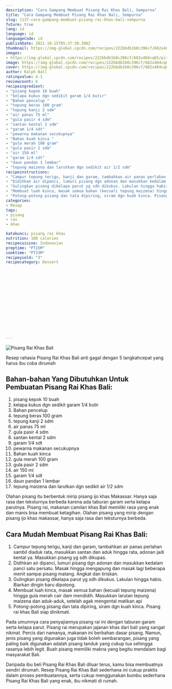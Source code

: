 ```yaml
---
description: "Cara Gampang Membuat Pisang Rai Khas Bali, Sempurna"
title: "Cara Gampang Membuat Pisang Rai Khas Bali, Sempurna"
slug: 1137-cara-gampang-membuat-pisang-rai-khas-bali-sempurna
future: true
lang: id
language: id
languageCode: id
publishDate: 2021-10-15T05:37:30.398Z 
thumbnail: https://img-global.cpcdn.com/recipes/222bbdb1b0c396cf/682x484cq65/pisang-rai-khas-bali-foto-resep-utama.png
images:
- https://img-global.cpcdn.com/recipes/222bbdb1b0c396cf/682x484cq65/pisang-rai-khas-bali-foto-resep-utama.png
image: https://img-global.cpcdn.com/recipes/222bbdb1b0c396cf/682x484cq65/pisang-rai-khas-bali-foto-resep-utama.png
cover: https://img-global.cpcdn.com/recipes/222bbdb1b0c396cf/682x484cq65/pisang-rai-khas-bali-foto-resep-utama.png
author: Ralph Ball
ratingvalue: 4.1
reviewcount: 6
recipeingredient:
- "pisang kepok 10 buah"
- "kelapa kukus dgn sedikit garam 1/4 butir"
- "Bahan pencelup "
- "tepung beras 100 gram"
- "tepung kanji 2 sdm"
- "air panas 75 ml"
- "gula pasir 4 sdm"
- "santan kental 2 sdm"
- "garam 1/4 sdt"
- "pewarna makanan secukupnya"
- "Bahan kuah kinca "
- "gula merah 100 gram"
- "gula pasir 2 sdm"
- "air 150 ml"
- "garam 1/4 sdt"
- "daun pandan 1 lembar"
- "tepung maizena dan larutkan dgn sedikit air 1/2 sdm"
recipeinstructions:
- "Campur tepung terigu, kanji dan garam, tambahkan air panas perlahan sambil diaduk rata, masukkan santan dan aduk hingga rata, adonan jadi kental ya. Masukkan pisang yg sdh dikupas."
- "Didihkan air dipanci, lumuri pisang dgn adonan dan masukkan kedalam panci satu persatu. Masak hingga mengapung dan masak lagi beberapa menit sampai pisang matang. Angkat dan tiriskan."
- "Gulingkan pisang dikelapa parut yg sdh dikukus. Lakulan hingga habis. Biarkan dingin baru dipotong."
- "Membuat luah kinca, masak semua bahan (kecuali tepung maizena) hingga gula merah cair dam mendidih. Masukkan larutan tepung maizena dan aduk-aduk, setelah agak mengental matikan api"
- "Potong-potong pisang dan tata dipiring, siram dgn kuah kinca. Pisang rai khas Bali siap dinikmati."
categories:
- Resep
tags:
- pisang
- rai
- khas

katakunci: pisang rai khas 
nutrition: 108 calories
recipecuisine: Indonesian
preptime: "PT15M"
cooktime: "PT33M"
recipeyield: "3"
recipecategory: Dessert


     
    
    
    
    
    
    
    
    
    
    
      
    
---
```



![Pisang Rai Khas Bali](https://img-global.cpcdn.com/recipes/222bbdb1b0c396cf/682x484cq65/pisang-rai-khas-bali-foto-resep-utama.png)

Resep rahasia Pisang Rai Khas Bali  anti gagal dengan 5 langkahcepat yang harus ibu coba dirumah

<!--inarticleads1-->

## Bahan-bahan Yang Dibutuhkan Untuk Pembuatan Pisang Rai Khas Bali:

1. pisang kepok 10 buah
1. kelapa kukus dgn sedikit garam 1/4 butir
1. Bahan pencelup 
1. tepung beras 100 gram
1. tepung kanji 2 sdm
1. air panas 75 ml
1. gula pasir 4 sdm
1. santan kental 2 sdm
1. garam 1/4 sdt
1. pewarna makanan secukupnya
1. Bahan kuah kinca 
1. gula merah 100 gram
1. gula pasir 2 sdm
1. air 150 ml
1. garam 1/4 sdt
1. daun pandan 1 lembar
1. tepung maizena dan larutkan dgn sedikit air 1/2 sdm

Olahan pisang itu berbentuk mirip pisang ijo khas Makassar. Hanya saja rasa dan teksturnya berbeda karena ada taburan garam serta kelapa parutnya. Pisang rai, makanan camilan khas Bali memiliki rasa yang enak dan manis bisa membuat ketagihan. Olahan pisang yang mirip dengan pisang ijo khas makassar, hanya saja rasa dan teksturnya berbeda. 

<!--inarticleads2-->

## Cara Mudah Membuat Pisang Rai Khas Bali:

1. Campur tepung terigu, kanji dan garam, tambahkan air panas perlahan sambil diaduk rata, masukkan santan dan aduk hingga rata, adonan jadi kental ya. Masukkan pisang yg sdh dikupas.
1. Didihkan air dipanci, lumuri pisang dgn adonan dan masukkan kedalam panci satu persatu. Masak hingga mengapung dan masak lagi beberapa menit sampai pisang matang. Angkat dan tiriskan.
1. Gulingkan pisang dikelapa parut yg sdh dikukus. Lakulan hingga habis. Biarkan dingin baru dipotong.
1. Membuat luah kinca, masak semua bahan (kecuali tepung maizena) hingga gula merah cair dam mendidih. Masukkan larutan tepung maizena dan aduk-aduk, setelah agak mengental matikan api
1. Potong-potong pisang dan tata dipiring, siram dgn kuah kinca. Pisang rai khas Bali siap dinikmati.


Pada umumnya cara penyajiannya pisang rai ini dengan taburan garam serta kelapa parut. Pisang rai merupakan jajanan khas dari bali yang sangat nikmat. Percis dari namanya, makanan ini berbahan dasar pisang. Namun, jenis pisang yang digunakan juga tidak boleh sembarangan, pisang yang paling baik digunakan adalah pisang tanduk yang cukup tua sehingga rasanya lebih legit. Buah pisang memiliki makna yang begitu mendalam bagi masyarakat Bali. 

Daripada ibu beli  Pisang Rai Khas Bali  diluar terus, kamu  bisa membuatnya sendiri dirumah. Resep  Pisang Rai Khas Bali  sederhana ini cukup praktis dalam proses pembuatannya, serta cukup menggunakan bumbu sederhana  Pisang Rai Khas Bali  yang enak, ibu nikmati di rumah.
